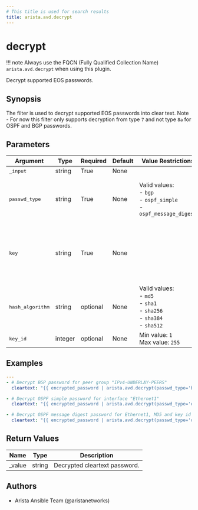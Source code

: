 ```yaml
---
# This title is used for search results
title: arista.avd.decrypt
---
```

<!--
  ~ Copyright (c) 2023-2024 Arista Networks, Inc.
  ~ Use of this source code is governed by the Apache License 2.0
  ~ that can be found in the LICENSE file.
  -->

# decrypt

!!! note
    Always use the FQCN (Fully Qualified Collection Name) `arista.avd.decrypt` when using this plugin.

Decrypt supported EOS passwords.

## Synopsis

The filter is used to decrypt supported EOS passwords into clear text.
Note - For now this filter only supports decryption from type `7` and not type `8a` for OSPF and BGP passwords.

## Parameters

| Argument | Type | Required | Default | Value Restrictions | Description |
| -------- | ---- | -------- | ------- | ------------------ | ----------- |
| <samp>_input</samp> | string | True | None |  | Encrypted EOS password. |
| <samp>passwd_type</samp> | string | True | None | Valid values:<br>- <code>bgp</code><br>- <code>ospf_simple</code><br>- <code>ospf_message_digest</code> | Type of password to decrypt.<br>`bgp` and `ospf_simple` requires the `password` and `key` inputs.<br>`ospf_message_digest` requires the `password`, `key`, `hash_algorithm`, `key_id` inputs. |
| <samp>key</samp> | string | True | None |  | Encryption key. The value depends on the type of password.<br>For BGP passwords the key is the Neighbor IP or the BGP Peer Group Name in EOS.<br>For OSPF passwords the key is the interface name (e.g., `Ethernet1`). |
| <samp>hash_algorithm</samp> | string | optional | None | Valid values:<br>- <code>md5</code><br>- <code>sha1</code><br>- <code>sha256</code><br>- <code>sha384</code><br>- <code>sha512</code> | Hash algorithm to use with `passwd_type=ospf_message_digest`. |
| <samp>key_id</samp> | integer | optional | None | Min value: <code>1</code><br>Max value: <code>255</code> | Key ID to use with `passwd_type=ospf_message_digest`. |

## Examples

```yaml
---
- # Decrypt BGP password for peer group "IPv4-UNDERLAY-PEERS"
  cleartext: "{{ encrypted_password | arista.avd.decrypt(passwd_type='bgp', key='IPv4-UNDERLAY-PEERS') }}"

- # Decrypt OSPF simple password for interface "Ethernet1"
  cleartext: "{{ encrypted_password | arista.avd.decrypt(passwd_type='ospf_simple', key='Ethernet1') }}"

- # Decrypt OSPF message digest password for Ethernet1, MD5 and key id 1
  cleartext: "{{ encrypted_password | arista.avd.decrypt(passwd_type='ospf_message_digest', key='Ethernet1', hash_algorithm='md5', key_id='1') }}"
```

## Return Values

| Name | Type | Description |
| ---- | ---- | ----------- |
| _value | string | Decrypted cleartext password. |

## Authors

- Arista Ansible Team (@aristanetworks)
